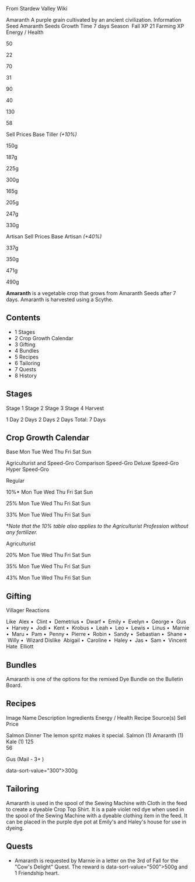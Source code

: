 From Stardew Valley Wiki

Amaranth A purple grain cultivated by an ancient civilization. Information Seed Amaranth Seeds Growth Time 7 days Season  Fall XP 21 Farming XP Energy / Health

50

22

70

31

90

40

130

58

Sell Prices Base Tiller *(+10%)*

150g

187g

225g

300g

165g

205g

247g

330g

Artisan Sell Prices Base Artisan *(+40%)*

337g

350g

471g

490g

**Amaranth** is a vegetable crop that grows from Amaranth Seeds after 7 days. Amaranth is harvested using a Scythe.

## Contents

- 1 Stages
- 2 Crop Growth Calendar
- 3 Gifting
- 4 Bundles
- 5 Recipes
- 6 Tailoring
- 7 Quests
- 8 History

## Stages

Stage 1 Stage 2 Stage 3 Stage 4 Harvest

1 Day 2 Days 2 Days 2 Days Total: 7 Days

## Crop Growth Calendar

Base Mon Tue Wed Thu Fri Sat Sun

Agriculturist and Speed-Gro Comparison Speed-Gro Deluxe Speed-Gro Hyper Speed-Gro

Regular

10%* Mon Tue Wed Thu Fri Sat Sun

25% Mon Tue Wed Thu Fri Sat Sun

33% Mon Tue Wed Thu Fri Sat Sun

\**Note that the 10% table also applies to the Agriculturist Profession without any fertilizer.*

Agriculturist

20% Mon Tue Wed Thu Fri Sat Sun

35% Mon Tue Wed Thu Fri Sat Sun

43% Mon Tue Wed Thu Fri Sat Sun

## Gifting

Villager Reactions

Like  Alex •  Clint •  Demetrius •  Dwarf •  Emily •  Evelyn •  George •  Gus •  Harvey •  Jodi •  Kent •  Krobus •  Leah •  Leo •  Lewis •  Linus •  Marnie •  Maru •  Pam •  Penny •  Pierre •  Robin •  Sandy •  Sebastian •  Shane •  Willy •  Wizard Dislike  Abigail •  Caroline •  Haley •  Jas •  Sam •  Vincent Hate  Elliott

## Bundles

Amaranth is one of the options for the remixed Dye Bundle on the Bulletin Board.

## Recipes

Image Name Description Ingredients Energy / Health Recipe Source(s) Sell Price

Salmon Dinner The lemon spritz makes it special. Salmon (1) Amaranth (1) Kale (1) 125  
56

Gus (Mail - 3+ )

data-sort-value="300"&gt;300g

## Tailoring

Amaranth is used in the spool of the Sewing Machine with Cloth in the feed to create a dyeable Crop Top Shirt. It is a pale violet red dye when used in the spool of the Sewing Machine with a dyeable clothing item in the feed. It can be placed in the purple dye pot at Emily's and Haley's house for use in dyeing.

## Quests

- Amaranth is requested by Marnie in a letter on the 3rd of Fall for the "Cow's Delight" Quest. The reward is data-sort-value="500"&gt;500g and 1 Friendship heart.